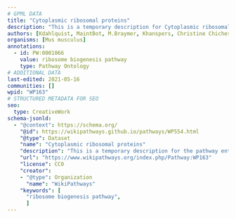 ```yaml
---
# GPML DATA
title: "Cytoplasmic ribosomal proteins"
description: "This is a temporary description for Cytoplasmic ribosomal proteins"
authors: [Kdahlquist, MaintBot, M.Braymer, Khanspers, Christine Chichester, Eweitz]
organisms: [Mus musculus]
annotations:
  - id: PW:0001066
    value: ribosome biogenesis pathway
    type: Pathway Ontology
# ADDITIONAL DATA
last-edited: 2021-05-16
communities: []
wpid: "WP163"
# STRUCTURED METADATA FOR SEO
seo:
  type: CreativeWork
schema-jsonld:
  - "@context": https://schema.org/
    "@id": https://wikipathways.github.io/pathways/WP554.html
    "@type": Dataset
    "name": "Cytoplasmic ribosomal proteins"
    "description": "This is a temporary description for the pathway entitled: Cytoplasmic ribosomal proteins"
    "url": "https://www.wikipathways.org/index.php/Pathway:WP163"
    "license": CC0
    "creator":
    - "@type": Organization
      "name": "WikiPathways"
    "keywords": [
      "ribosome biogenesis pathway",
      ]
---
```

